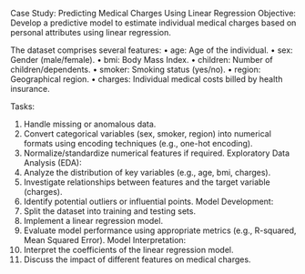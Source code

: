 Case Study: Predicting Medical Charges Using Linear Regression 
Objective: 
Develop a predictive model to estimate individual medical charges based on personal attributes 
using linear regression.

The dataset comprises several features:
• age: Age of the individual.
• sex: Gender (male/female).
• bmi: Body Mass Index.
• children: Number of children/dependents.
• smoker: Smoking status (yes/no).
• region: Geographical region.
• charges: Individual medical costs billed by health insurance.
 
Tasks: 


1. Handle missing or anomalous data.
2. Convert categorical variables (sex, smoker, region) into numerical formats using 
encoding techniques (e.g., one-hot encoding).
3. Normalize/standardize numerical features if required.
Exploratory Data Analysis (EDA):
1. Analyze the distribution of key variables (e.g., age, bmi, charges).
2. Investigate relationships between features and the target variable (charges).
3. Identify potential outliers or influential points.
Model Development:
1. Split the dataset into training and testing sets.
2. Implement a linear regression model.
3. Evaluate model performance using appropriate metrics (e.g., R-squared, Mean Squared 
Error).
Model Interpretation:
1. Interpret the coefficients of the linear regression model.
2. Discuss the impact of different features on medical charges.
